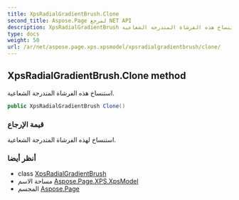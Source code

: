 ```yaml
---
title: XpsRadialGradientBrush.Clone
second_title: Aspose.Page لمرجع NET API
description: XpsRadialGradientBrush طريقة. استنساخ هذه الفرشاة المتدرجة الشعاعية.
type: docs
weight: 50
url: /ar/net/aspose.page.xps.xpsmodel/xpsradialgradientbrush/clone/
---
```

## XpsRadialGradientBrush.Clone method

استنساخ هذه الفرشاة المتدرجة الشعاعية.

```csharp
public XpsRadialGradientBrush Clone()
```

### قيمة الإرجاع

استنساخ لهذه الفرشاة المتدرجة الشعاعية.

### أنظر أيضا

* class [XpsRadialGradientBrush](../)
* مساحة الاسم [Aspose.Page.XPS.XpsModel](../../xpsradialgradientbrush/)
* المجسم [Aspose.Page](../../../)



